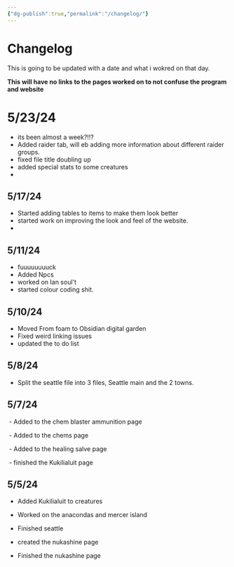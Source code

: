 ```yaml
---
{"dg-publish":true,"permalink":"/changelog/"}
---
```


# Changelog

  

This is going to be updated with a date and what i wokred on that day.

**This will have no links to the pages worked on to not confuse the program and website**

# 5/23/24 
- its been almost a week?!!?
- Added raider tab, will eb adding more information about different raider groups.
- fixed file title doubling up
- added special stats to some creatures
- 
## 5/17/24
 - Started adding tables to items to make them look better
 - started work on improving the look and feel of the website.
 - 
  
## 5/11/24
- fuuuuuuuuck
- Added Npcs 
- worked on Ian soul't
- started colour coding shit.
## 5/10/24
 - Moved From foam to Obsidian digital garden
 - Fixed weird linking issues
 - updated the to do list
## 5/8/24

- Split the seattle file into 3 files, Seattle main and the 2 towns.

  

## 5/7/24

 - Added to the chem blaster ammunition page

 - Added to the chems page

 - Added to the healing salve page

 - finished the Kukilialuit page

## 5/5/24

- Added Kukilialuit to creatures

- Worked on the anacondas and mercer island

- Finished seattle

- created the nukashine page

- Finished the nukashine page